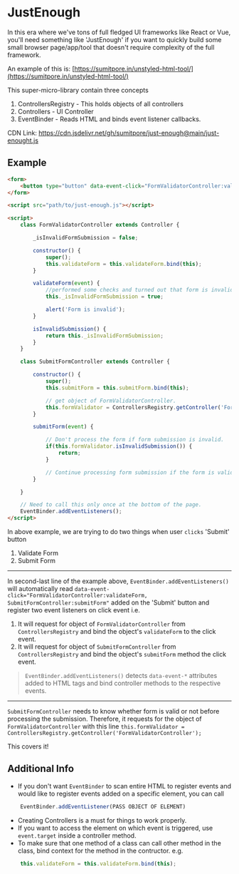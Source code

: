 # JustEnough

In this era where we've tons of full fledged UI frameworks like React or Vue, you'll need something like 'JustEnough' if you want to quickly build some small browser page/app/tool that doesn't require complexity of the full framework.

An example of this is: [https://sumitpore.in/unstyled-html-tool/](https://sumitpore.in/unstyled-html-tool/)

This super-micro-library contain three concepts
1. ControllersRegistry - This holds objects of all controllers
2. Controllers - UI Controller
3. EventBinder - Reads HTML and binds event listener callbacks.

CDN Link: https://cdn.jsdelivr.net/gh/sumitpore/just-enough@main/just-enought.js

## Example
```html
<form>
    <button type="button" data-event-click="FormValidatorController:validateForm, SubmitFormController:submitForm">Submit</button>
</form>

<script src="path/to/just-enough.js"></script>

<script>
    class FormValidatorController extends Controller {

        _isInvalidFormSubmission = false;

        constructor() {
            super();
            this.validateForm = this.validateForm.bind(this);
        }

        validateForm(event) {
            //performed some checks and turned out that form is invalid.
            this._isInvalidFormSubmission = true;

            alert('Form is invalid');
        }

        isInvalidSubmission() {
            return this._isInvalidFormSubmission;
        }
    }

    class SubmitFormController extends Controller {

        constructor() {
            super();
            this.submitForm = this.submitForm.bind(this);

            // get object of FormValidatorController.
            this.formValidator = ControllersRegistry.getController('FormValidatorController');
        }

        submitForm(event) {

            // Don't process the form if form submission is invalid.
            if(this.formValidator.isInvalidSubmission()) {
                return;
            }

            // Continue processing form submission if the form is valid.
        }

    }

    // Need to call this only once at the bottom of the page.
    EventBinder.addEventListeners();
</script>
```

In above example, we are trying to do two things when user `clicks` 'Submit' button
1. Validate Form
2. Submit Form
---

In second-last line of the example above, `EventBinder.addEventListeners()` will automatically read `data-event-click="FormValidatorController:validateForm, SubmitFormController:submitForm"` added on the 'Submit' button and register two event listeners on click event i.e.
1. It will request for object of `FormValidatorController` from `ControllersRegistry` and bind the object's `validateForm`  to the click event.
2. It will request for object of `SubmitFormController` from `ControllersRegistry` and bind the object's `submitForm` method the click event.

> `EventBinder.addEventListeners()` detects `data-event-*` attributes added to HTML tags and bind controller methods to the respective events.

---

`SubmitFormController` needs to know whether form is valid or not before processing the submission. Therefore, it requests for the object of `FormValidatorController` with this line `this.formValidator = ControllersRegistry.getController('FormValidatorController');`

This covers it!

## Additional Info
- If you don't want `EventBinder` to scan entire HTML to register events and would like to register events added on a specific element, you can call
```js
    EventBinder.addEventListener(PASS OBJECT OF ELEMENT)
```

- Creating Controllers is a must for things to work properly.
- If you want to access the element on which event is triggered, use `event.target` inside a controller method.
- To make sure that one method of a class can call other method in the class, bind context for the method in the contructor. e.g.
```js
    this.validateForm = this.validateForm.bind(this);
```